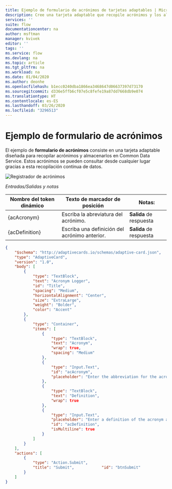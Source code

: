 ```yaml
---
title: Ejemplo de formulario de acrónimos de tarjetas adaptables | Microsoft Docs
description: Cree una tarjeta adaptable que recopile acrónimos y los almacene en Common Data Service.
services: ''
suite: flow
documentationcenter: na
author: msftman
manager: kvivek
editor: ''
tags: ''
ms.service: flow
ms.devlang: na
ms.topic: article
ms.tgt_pltfrm: na
ms.workload: na
ms.date: 01/04/2020
ms.author: deonhe
ms.openlocfilehash: b1ecc0240dba1866ea3468647d06637397d73170
ms.sourcegitcommit: d336e5ffb6cf07e5c8fefe19a87dd7668db9e074
ms.translationtype: HT
ms.contentlocale: es-ES
ms.lasthandoff: 03/26/2020
ms.locfileid: "3296513"
---
```

# <a name="acronyms-form-sample"></a>Ejemplo de formulario de acrónimos

El ejemplo de **formulario de acrónimos** consiste en una tarjeta adaptable diseñada para recopilar acrónimos y almacenarlos en Common Data Service. Estos acrónimos se pueden consultar desde cualquier lugar gracias a esta recopilación continua de datos.

![Registrador de acrónimos](media/adaptive-cards/acronym-logger.png)

*Entradas/Salidas y notas*

| Nombre del token dinámico | Texto de marcador de posición                        | Notas:              |
|--------------------|-----------------------------------------|---------------------|
| {acAcronym}        | Escriba la abreviatura del acrónimo.  | **Salida** de respuesta |
| {acDefinition}     | Escriba una definición del acrónimo anterior. | **Salida** de respuesta |

``` json
{
    "$schema": "http://adaptivecards.io/schemas/adaptive-card.json",
    "type": "AdaptiveCard",
    "version": "1.0",
    "body": [
        {
            "type": "TextBlock",
            "text": "Acronym Logger",
            "id": "Title",
            "spacing": "Medium",
            "horizontalAlignment": "Center",
            "size": "ExtraLarge",
            "weight": "Bolder",
            "color": "Accent"
        },
        {
            "type": "Container",
            "items": [
                {
                    "type": "TextBlock",
                    "text": "Acronym",
                    "wrap": true,
                    "spacing": "Medium"
                },
                {
                    "type": "Input.Text",
                    "id": "acAcronym",
                    "placeholder": "Enter the abbreviation for the acronym"
                },
                {
                    "type": "TextBlock",
                    "text": "Definition",
                    "wrap": true
                },
                {
                    "type": "Input.Text",
                    "placeholder": "Enter a definition of the acronym above",
                    "id": "acDefinition",
                    "isMultiline": true
                }
            ]
        }
    ],
    "actions": [
        {
            "type": "Action.Submit",
            "title": "Submit",            "id": "btnSubmit"
        }
    ]
}

```